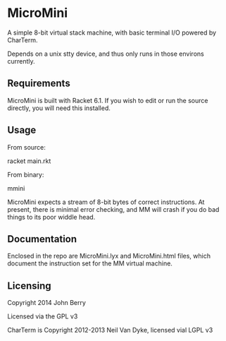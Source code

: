 MicroMini
=========

A simple 8-bit virtual stack machine, with basic terminal I/O powered by CharTerm.

Depends on a unix stty device, and thus only runs in those environs currently.

Requirements
------------

MicroMini is built with Racket 6.1. If you wish to edit or run the source directly, you will need this installed. 

Usage
-----

From source:

 racket main.rkt <mm-binary-file>

From binary:

 mmini <mm-binary-file>

MicroMini expects a stream of 8-bit bytes of correct instructions. At present, there is minimal error checking, and MM will crash if you do bad things to its poor widdle head.

Documentation
-------------

Enclosed in the repo are MicroMini.lyx and MicroMini.html files, which document the instruction set for the MM virtual machine.

Licensing
---------

Copyright 2014 John Berry

Licensed via the GPL v3

CharTerm is Copyright 2012-2013 Neil Van Dyke, licensed vial LGPL v3
